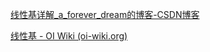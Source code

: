 [线性基详解_a_forever_dream的博客-CSDN博客](https://blog.csdn.net/a_forever_dream/article/details/83654397)

[线性基 - OI Wiki (oi-wiki.org)](https://oi-wiki.org/math/basis/)

